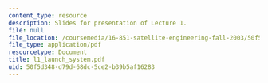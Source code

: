 ```yaml
---
content_type: resource
description: Slides for presentation of Lecture 1.
file: null
file_location: /coursemedia/16-851-satellite-engineering-fall-2003/50f5d348d79d68dc5ce2b39b5af16283_l1_launch_system.pdf
file_type: application/pdf
resourcetype: Document
title: l1_launch_system.pdf
uid: 50f5d348-d79d-68dc-5ce2-b39b5af16283
---
```

